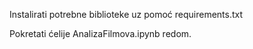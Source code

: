 Instalirati potrebne biblioteke uz pomoć requirements.txt

Pokretati ćelije AnalizaFilmova.ipynb redom.